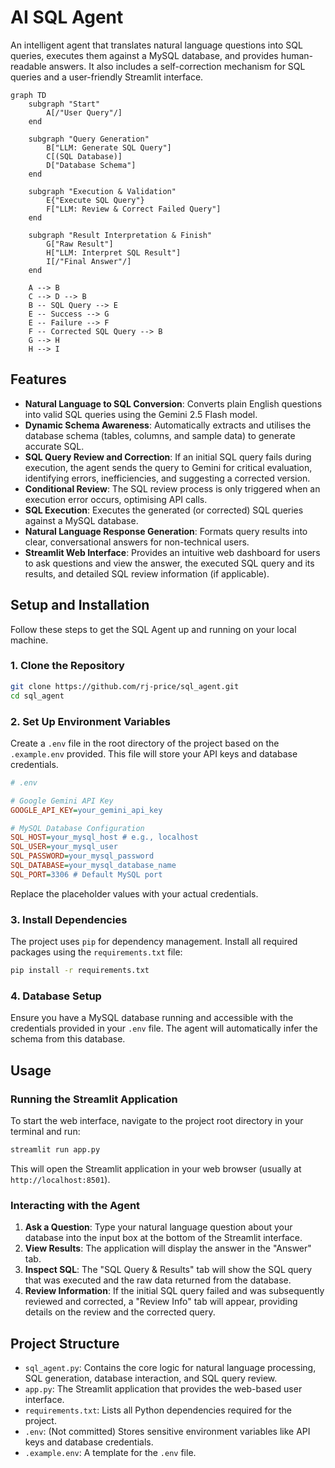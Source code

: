 # AI SQL Agent

An intelligent agent that translates natural language questions into SQL queries, executes them against a MySQL database, and provides human-readable answers. It also includes a self-correction mechanism for SQL queries and a user-friendly Streamlit interface.

```mermaid
graph TD
    subgraph "Start"
        A[/"User Query"/]
    end

    subgraph "Query Generation"
        B["LLM: Generate SQL Query"]
        C[(SQL Database)]
        D["Database Schema"]
    end

    subgraph "Execution & Validation"
        E{"Execute SQL Query"}
        F["LLM: Review & Correct Failed Query"]
    end

    subgraph "Result Interpretation & Finish"
        G["Raw Result"]
        H["LLM: Interpret SQL Result"]
        I[/"Final Answer"/]
    end

    A --> B
    C --> D --> B
    B -- SQL Query --> E
    E -- Success --> G
    E -- Failure --> F
    F -- Corrected SQL Query --> B
    G --> H
    H --> I
```

## Features

- **Natural Language to SQL Conversion**: Converts plain English questions into valid SQL queries using the Gemini 2.5 Flash model.
- **Dynamic Schema Awareness**: Automatically extracts and utilises the database schema (tables, columns, and sample data) to generate accurate SQL.
- **SQL Query Review and Correction**: If an initial SQL query fails during execution, the agent sends the query to Gemini for critical evaluation, identifying errors, inefficiencies, and suggesting a corrected version.
- **Conditional Review**: The SQL review process is only triggered when an execution error occurs, optimising API calls.
- **SQL Execution**: Executes the generated (or corrected) SQL queries against a MySQL database.
- **Natural Language Response Generation**: Formats query results into clear, conversational answers for non-technical users.
- **Streamlit Web Interface**: Provides an intuitive web dashboard for users to ask questions and view the answer, the executed SQL query and its results, and detailed SQL review information (if applicable).

## Setup and Installation

Follow these steps to get the SQL Agent up and running on your local machine.

### 1. Clone the Repository

```bash
git clone https://github.com/rj-price/sql_agent.git
cd sql_agent
```

### 2. Set Up Environment Variables

Create a `.env` file in the root directory of the project based on the `.example.env` provided. This file will store your API keys and database credentials.

```ini
# .env

# Google Gemini API Key
GOOGLE_API_KEY=your_gemini_api_key

# MySQL Database Configuration
SQL_HOST=your_mysql_host # e.g., localhost
SQL_USER=your_mysql_user
SQL_PASSWORD=your_mysql_password
SQL_DATABASE=your_mysql_database_name
SQL_PORT=3306 # Default MySQL port
```

Replace the placeholder values with your actual credentials.

### 3. Install Dependencies

The project uses `pip` for dependency management. Install all required packages using the `requirements.txt` file:

```bash
pip install -r requirements.txt
```

### 4. Database Setup

Ensure you have a MySQL database running and accessible with the credentials provided in your `.env` file. The agent will automatically infer the schema from this database.

## Usage

### Running the Streamlit Application

To start the web interface, navigate to the project root directory in your terminal and run:

```bash
streamlit run app.py
```

This will open the Streamlit application in your web browser (usually at `http://localhost:8501`).

### Interacting with the Agent

1.  **Ask a Question**: Type your natural language question about your database into the input box at the bottom of the Streamlit interface.
2.  **View Results**: The application will display the answer in the "Answer" tab.
3.  **Inspect SQL**: The "SQL Query & Results" tab will show the SQL query that was executed and the raw data returned from the database.
4.  **Review Information**: If the initial SQL query failed and was subsequently reviewed and corrected, a "Review Info" tab will appear, providing details on the review and the corrected query.

## Project Structure

- `sql_agent.py`: Contains the core logic for natural language processing, SQL generation, database interaction, and SQL query review.
- `app.py`: The Streamlit application that provides the web-based user interface.
- `requirements.txt`: Lists all Python dependencies required for the project.
- `.env`: (Not committed) Stores sensitive environment variables like API keys and database credentials.
- `.example.env`: A template for the `.env` file.